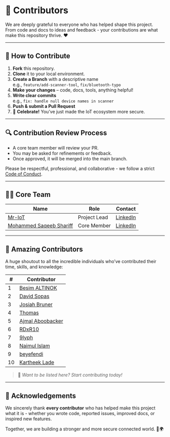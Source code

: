 # 🙌 Contributors

We are deeply grateful to everyone who has helped shape this project. From code and docs to ideas and feedback - your contributions are what make this repository thrive. ❤️

---

## 🚀 How to Contribute

1. **Fork** this repository.
2. **Clone** it to your local environment.
3. **Create a Branch** with a descriptive name  
   e.g., `feature/add-scanner-tool`, `fix/bluetooth-typo`
4. **Make your changes** – code, docs, tools, anything helpful!
5. **Write clear commits**  
   e.g., `fix: handle null device names in scanner`
6. **Push & submit a Pull Request**
7. 🎉 **Celebrate!** You’ve just made the IoT ecosystem more secure.

---

## 🔍 Contribution Review Process

- A core team member will review your PR.
- You may be asked for refinements or feedback.
- Once approved, it will be merged into the main branch.

Please be respectful, professional, and collaborative - we follow a strict [Code of Conduct](https://github.com/V33RU/awesome-connected-things-sec/blob/master/docs/link-to-code-of-conduct.md).

---

## 🧑‍💻 Core Team

| Name                                  | Role             | Contact                                           |
|--------------------------------------|------------------|--------------------------------------------------|
| [Mr-IoT](https://github.com/v33ru)    | Project Lead     | [LinkedIn](https://www.linkedin.com/in/veeraiot/) |
| [Mohammed Saqeeb Shariff](https://github.com/mdsaqeeb) | Core Member      | [LinkedIn](https://www.linkedin.com/in/mdsaqeeb/) |

---

## 🌟 Amazing Contributors

A huge shoutout to all the incredible individuals who’ve contributed their time, skills, and knowledge:

| #  | Contributor                                     |
|----|------------------------------------------------|
| 1  | [Besim ALTINOK](https://github.com/besimaltnok) |
| 2  | [David Sopas](https://github.com/dsopas)       |
| 3  | [Josiah Bruner](https://github.com/JosiahOne)  |
| 4  | [Thomas](https://github.com/thom-s)            |
| 5  | [Ajmal Aboobacker](https://github.com/B3EF)    |
| 6  | [RDxR10](https://github.com/RDxR10)            |
| 7  | [9lyph](https://github.com/9lyph)              |
| 8  | [Naimul Islam](https://github.com/NaimulIslam9m) |
| 9  | [beyefendi](https://github.com/beyefendi)      |
| 10 | [Kartheek Lade](https://github.com/KartheekLade) |

> 🧠 *Want to be listed here? Start contributing today!*

---

## 🙏 Acknowledgements

We sincerely thank **every contributor** who has helped make this project what it is - whether you wrote code, reported issues, improved docs, or inspired new features.

Together, we are building a stronger and more secure connected world. 💪🌍
